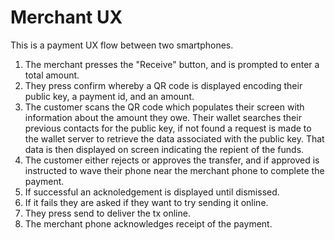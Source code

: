 # Merchant UX
This is a payment UX flow between two smartphones.

1. The merchant presses the "Receive" button, and is prompted to enter a total amount.
2. They press confirm whereby a QR code is displayed encoding their public key, a payment id, and an amount.
3. The customer scans the QR code which populates their screen with information about the amount they owe. Their wallet searches their previous contacts for the public key, if not found a request is made to the wallet server to retrieve the data associated with the public key. That data is then displayed on screen indicating the repient of the funds.
4. The customer either rejects or approves the transfer, and if approved is instructed to wave their phone near the merchant phone to complete the payment. 
5. If successful an acknoledgement is displayed until dismissed.
6. If it fails they are asked if they want to try sending it online.
7. They press send to deliver the tx online.
8. The merchant phone acknowledges receipt of the payment.

